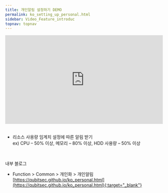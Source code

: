 ```yaml
---
title: 개인알림 설정하기 DEMO
permalink: ko_setting_up_personal.html
sidebar: Video_Feature_introduc
topnav: topnav
---
```


<style>.embed-container { position: relative; padding-bottom: 56.25%; height: 0; overflow: hidden; max-width: 100%; } .embed-container iframe, .embed-container object, .embed-container embed { position: absolute; top: 0; left: 0; width: 100%; height: 100%; }</style><div class='embed-container'><iframe src='https://www.youtube.com/embed/aqR0Qw4ll84' frameborder='0' allowfullscreen></iframe></div>

<br />

- 리소스 사용량 임계치 설정에 따른 알림 받기   
ex) CPU – 50% 이상, 메모리 – 80% 이상, HDD 사용량 – 50% 이상

<br />

내부 블로그  

- Function > Common > 개인화 > 개인알림
[https://qubitsec.github.io/ko_personal.html](https://qubitsec.github.io/ko_personal.html){:target="_blank"}
